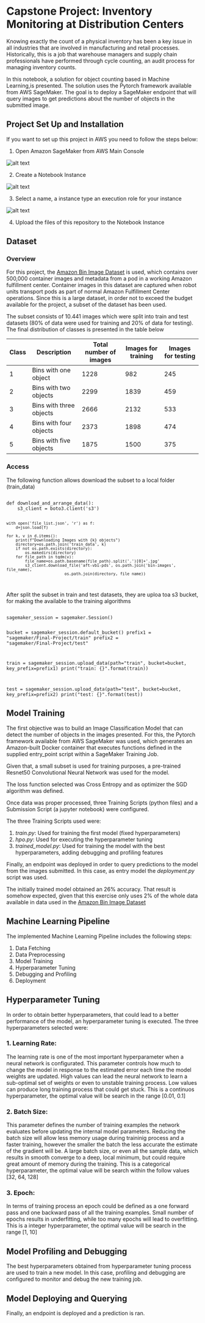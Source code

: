 # Capstone Project: Inventory Monitoring at Distribution Centers

Knowing exactly the count of a physical inventory has been a key issue in all industries that are involved in manufacturing and retail processes. Historically, this is a job that warehouse managers and supply chain professionals have performed through cycle counting, an audit process for managing inventory counts.

In this notebook, a solution for object counting based in Machine Learning,is presented. The solution uses the Pytorch framework available from AWS SageMaker. The goal is to deploy a SageMaker endpoint that will query images to get predictions about the number of objects in the submitted image.

## Project Set Up and Installation

If you want to set up this project in AWS you need to follow the steps below:

1. Open Amazon SageMaker from AWS Main Console

![alt text](Images/Step1.png "Amazon SageMaker ")

2. Create a Notebook Instance

![alt text](Images/Step2.png "Notebook Instance")

3. Select a name, a instance type an execution role for your instance

![alt text](Images/Step3.png "Notebook Instance Configuration")

4. Upload the files of this repository to the Notebook Instance

## Dataset

### Overview
For this project, the [Amazon Bin Image Dataset](https://registry.opendata.aws/amazon-bin-imagery/) is used, which contains over 500,000 container images and metadata from a pod in a working Amazon fulfillment center. Container images in this dataset are captured when robot units transport pods as part of normal Amazon Fulfillment Center operations. Since this is a large dataset, in order not to exceed the budget available for the project, a subset of the dataset has been used.

The subset consists of 10.441 images which were split into train and test datasets (80% of data were used for training and 20% of data for testing). The final distribution of classes is presented in the table below

Class|Description|Total number of images|Images for training|Images for testing|
|----|-----------|----------------------|-------------------|------------------|
|1|Bins with one object|1228|982|245|
|2|Bins with two objects|2299|1839|459|
|3|Bins with three objects|2666|2132|533|
|4|Bins with four objects|2373|1898|474|
|5|Bins with five objects|1875|1500|375|

### Access

The following function allows download the subset to a local folder (train_data)

<code>
def download_and_arrange_data():
    s3_client = boto3.client('s3')

    with open('file_list.json', 'r') as f:
        d=json.load(f)

    for k, v in d.items():
        print(f"Downloading Images with {k} objects")
        directory=os.path.join('train_data', k)
        if not os.path.exists(directory):
            os.makedirs(directory)
        for file_path in tqdm(v):
            file_name=os.path.basename(file_path).split('.')[0]+'.jpg'
            s3_client.download_file('aft-vbi-pds', os.path.join('bin-images', file_name),
                             os.path.join(directory, file_name))
</code>


After split the subset in train and test datasets, they are uploa toa s3 bucket, for making the available to the training algorithms

<code>
sagemaker_session = sagemaker.Session()

bucket = sagemaker_session.default_bucket()
prefix1 = "sagemaker/Final-Project/train"
prefix2 = "sagemaker/Final-Project/test"

train = sagemaker_session.upload_data(path="train", bucket=bucket, key_prefix=prefix1)
print("train: {}".format(train))

test = sagemaker_session.upload_data(path="test", bucket=bucket, key_prefix=prefix2)
print("test: {}".format(test))
</code>    


## Model Training

The first objective was to build an Image Classification Model that can detect the number of objects in the images presented. For this, the Pytorch framework available from AWS SageMaker was used, which generates an Amazon-built Docker container that executes functions defined in the supplied entry_point script within a SageMaker Training Job.

Given that, a small subset is used for training purposes, a pre-trained Resnet50 Convolutional Neural Network was used for the model.  

The loss function selected was Cross Entropy and as optimizer the SGD algorithm was defined.

Once data was proper processed, three Training Scripts (python files) and a Submission Script (a jupyter notebook) were configured. 

The three Training Scripts used were:

1. *train.py*: Used for training the first model (fixed hyperparameters)
2. *hpo.py*: Used for executing the hyperparameter tuning
3. *trained_model.py*: Used for training the model with the best hyperparameters, adding debugging and profiling features

Finally, an endpoint was deployed in order to query predictions to the model from the images submitted. In this case, as entry model the *deployment.py* script was used.

The initially trained model obtained an 26% accuracy. That result is somehow expected, given that this exercise only uses 2% of the whole data available in data used in the [Amazon Bin Image Dataset](https://registry.opendata.aws/amazon-bin-imagery/)

## Machine Learning Pipeline

The implemented Machine Learning Pipeline includes the following steps:

1. Data Fetching
2. Data Preprocessing
3. Model Training
4. Hyperparameter Tuning
5. Debugging and Profiling
6. Deployment


## Hyperparameter Tuning

In order to obtain better hyperparameters, that could lead to a better performance of the model, an hyperparameter tuning is executed. The three hyperparameters selected were:

### 1. Learning Rate:

The learning rate is one of the most important hyperparameter when a neural network is configurated. This parameter controls how much to change the model in response to the estimated error each time the model weights are updated. High values can lead the neural network to learn a sub-optimal set of weights or even to unstable training process. Low values can produce long training process that could get stuck. This is a continuos hyperparameter, the optimal value will be search in the range [0.01, 0.1]

### 2. Batch Size:

This parameter defines the number of training examples the network evaluates before updating the internal model parameters. Reducing the batch size will allow less memory usage during traininig process and a faster training, however the smaller the batch the less accurate the estimate of the gradient will be. A large batch size, or even all the sample data, which results in smooth converge to a deep, local minimum, but could require great amount of memory during the training. This is a categorical hyperparameter, the optimal value will be search within the follow values [32, 64, 128]

### 3. Epoch:

In terms of training process an epoch could be defined as a one forward pass and one backward pass of all the training examples. Small number of epochs results in underfitting, while too many epochs will lead to overfitting. This is a integer hyperparameter, the optimal value will be search in the range [1, 10]

## Model Profiling and Debugging
The best hyperparameters obtained from hyperparameter tuning process are used to train a new model. In this case, profiling and debugging are configured to monitor and debug the new training job.

## Model Deploying and Querying
Finally, an endpoint is deployed and a prediction is ran.